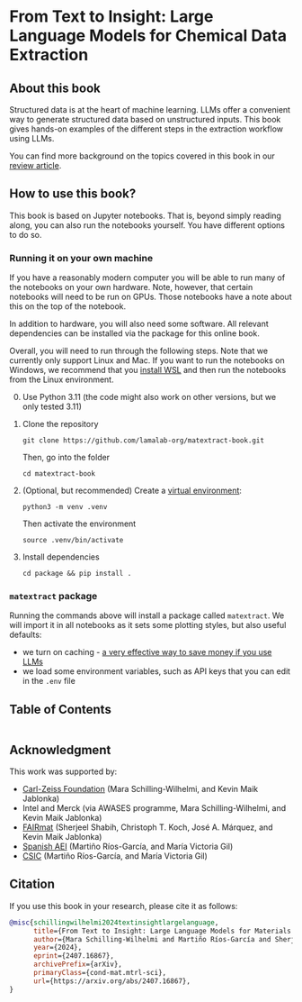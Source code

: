 # From Text to Insight: Large Language Models for Chemical Data Extraction

## About this book

Structured data is at the heart of machine learning. LLMs offer a convenient way to generate structured data based on unstructured inputs.
This book gives hands-on examples of the different steps in the extraction workflow using LLMs.

You can find more background on the topics covered in this book in our [review article](https://arxiv.org/abs/2407.16867).

## How to use this book?

This book is based on Jupyter notebooks. That is, beyond simply reading along, you can also run the notebooks yourself.
You have different options to do so.

### Running it on your own machine

If you have a reasonably modern computer you will be able to run many of the notebooks on your own hardware.
Note, however, that certain notebooks will need to be run on GPUs. Those notebooks have a note about this on the top of the notebook.

In addition to hardware, you will also need some software. All relevant dependencies can be installed via the package for this online book.

Overall, you will need to run through the following steps. Note that we currently only support Linux and Mac. If you want to run the notebooks on Windows,
we recommend that you [install WSL](https://learn.microsoft.com/en-us/windows/wsl/install) and then run the notebooks from the Linux environment.

0. Use Python 3.11 (the code might also work on other versions, but we only tested 3.11)

1. Clone the repository

    `git clone https://github.com/lamalab-org/matextract-book.git`

    Then, go into the folder

    `cd matextract-book`

2. (Optional, but recommended) Create a [virtual environment](https://packaging.python.org/en/latest/guides/installing-using-pip-and-virtual-environments/):

    `python3 -m venv .venv`

    Then activate the environment

    `source .venv/bin/activate`


3. Install dependencies

    `cd package && pip install .`

### `matextract` package

Running the commands above will install a package called `matextract`. We will import it in all notebooks as it sets some plotting styles, but also useful defaults:

- we turn on caching - [a very effective way to save money if you use LLMs](https://www.oreilly.com/radar/what-we-learned-from-a-year-of-building-with-llms-part-i/)
- we load some environment variables, such as API keys that you can edit in the `.env` file

## Table of Contents

```{tableofcontents}
```

## Acknowledgment

This work was supported by:

- [Carl-Zeiss Foundation](https://www.carl-zeiss-stiftung.de/) (Mara Schilling-Wilhelmi, and Kevin Maik Jablonka)
- Intel and Merck (via AWASES programme, Mara Schilling-Wilhelmi, and Kevin Maik Jablonka)
- [FAIRmat](https://www.fairmat-nfdi.eu/fairmat/) (Sherjeel Shabih, Christoph T. Koch, José A. Márquez, and Kevin Maik Jablonka)
- [Spanish AEI](https://www.aei.gob.es/) (Martiño Ríos-García, and María Victoria Gil)
- [CSIC](https://www.csic.es/) (Martiño Ríos-García, and María Victoria Gil)

## Citation

If you use this book in your research, please cite it as follows:

```bibtex
@misc{schillingwilhelmi2024textinsightlargelanguage,
      title={From Text to Insight: Large Language Models for Materials Science Data Extraction},
      author={Mara Schilling-Wilhelmi and Martiño Ríos-García and Sherjeel Shabih and María Victoria Gil and Santiago Miret and Christoph T. Koch and José A. Márquez and Kevin Maik Jablonka},
      year={2024},
      eprint={2407.16867},
      archivePrefix={arXiv},
      primaryClass={cond-mat.mtrl-sci},
      url={https://arxiv.org/abs/2407.16867},
}
```
